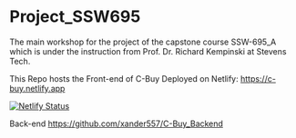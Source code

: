 # Project_SSW695

The main workshop for the project of the capstone course SSW-695_A which is under the instruction from Prof. Dr. Richard Kempinski at Stevens Tech.

This Repo hosts the Front-end of C-Buy
Deployed on Netlify: https://c-buy.netlify.app

[![Netlify Status](https://api.netlify.com/api/v1/badges/d5c2fb4c-c9f6-47f2-997d-67dc81ffa0c2/deploy-status)](https://app.netlify.com/sites/c-buy/deploys)

Back-end https://github.com/xander557/C-Buy_Backend
